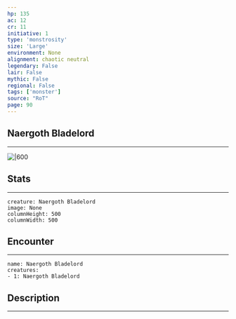 ```yaml
---
hp: 135
ac: 12
cr: 11
initiative: 1
type: 'monstrosity'    
size: 'Large'
environment: None
alignment: chaotic neutral
legendary: False
lair: False
mythic: False
regional: False
tags: ['monster']
source: "RoT"
page: 90
---
```


## Naergoth Bladelord
---

![|600](D:/Program%20Files/5e.tools/img/bestiary/RoT/Naergoth%20Bladelord.jpg)

## Stats
---

```statblock
creature: Naergoth Bladelord
image: None
columnHeight: 500
columnWidth: 500
```

## Encounter
---

```encounter-table
name: Naergoth Bladelord
creatures:
- 1: Naergoth Bladelord
```

## Description
---




